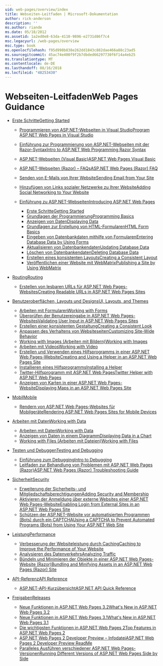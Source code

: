 ```yaml
---
uid: web-pages/overview/index
title: Webseiten-Leitfaden | Microsoft-Dokumentation
author: rick-anderson
description: ''
ms.author: riande
ms.date: 05/18/2012
ms.assetid: 1a2ed0e8-63da-4110-9896-e2731d86f7c4
msc.legacyurl: /web-pages/overview
msc.type: book
ms.openlocfilehash: f95d998b838e262dd1843c882dae466a88c23ad5
ms.sourcegitcommit: 45ac74e400f9f2b7dbded66297730f6f14a4eb25
ms.translationtype: MT
ms.contentlocale: de-DE
ms.lasthandoff: 08/16/2018
ms.locfileid: "48253430"
---
```

<a name="web-pages-guidance"></a><span data-ttu-id="6f547-102">Webseiten-Leitfaden</span><span class="sxs-lookup"><span data-stu-id="6f547-102">Web Pages Guidance</span></span>
====================
- [<span data-ttu-id="6f547-103">Erste Schritte</span><span class="sxs-lookup"><span data-stu-id="6f547-103">Getting Started</span></span>](getting-started/index.md)

    - [<span data-ttu-id="6f547-104">Programmieren von ASP.NET-Webseiten in Visual Studio</span><span class="sxs-lookup"><span data-stu-id="6f547-104">Program ASP.NET Web Pages in Visual Studio</span></span>](getting-started/program-asp-net-web-pages-in-visual-studio.md)
    - [<span data-ttu-id="6f547-105">Einführung zur Programmierung von ASP.NET-Webseiten mit der Razor-Syntax</span><span class="sxs-lookup"><span data-stu-id="6f547-105">Intro to ASP.NET Web Programming Razor Syntax</span></span>](getting-started/introducing-razor-syntax-c.md)
    - [<span data-ttu-id="6f547-106">ASP.NET-Webseiten (Visual Basic)</span><span class="sxs-lookup"><span data-stu-id="6f547-106">ASP.NET Web Pages Visual Basic</span></span>](getting-started/introducing-razor-syntax-vb.md)
    - [<span data-ttu-id="6f547-107">ASP.NET-Webseiten (Razor) – FAQs</span><span class="sxs-lookup"><span data-stu-id="6f547-107">ASP.NET Web Pages (Razor) FAQ</span></span>](getting-started/aspnet-web-pages-razor-faq.md)
    - [<span data-ttu-id="6f547-108">Senden von E-Mails von Ihrer Website</span><span class="sxs-lookup"><span data-stu-id="6f547-108">Sending Email from Your Site</span></span>](getting-started/11-adding-email-to-your-web-site.md)
    - [<span data-ttu-id="6f547-109">Hinzufügen von Links sozialer Netzwerke zu Ihrer Website</span><span class="sxs-lookup"><span data-stu-id="6f547-109">Adding Social Networking to Your Website</span></span>](getting-started/13-adding-social-networking-to-your-web-site.md)
    - [<span data-ttu-id="6f547-110">Einführung zu ASP.NET-Webseiten</span><span class="sxs-lookup"><span data-stu-id="6f547-110">Introducing ASP.NET Web Pages</span></span>](getting-started/introducing-aspnet-web-pages-2/index.md)

        - [<span data-ttu-id="6f547-111">Erste Schritte</span><span class="sxs-lookup"><span data-stu-id="6f547-111">Getting Started</span></span>](getting-started/introducing-aspnet-web-pages-2/getting-started.md)
        - [<span data-ttu-id="6f547-112">Grundlagen der Programmierung</span><span class="sxs-lookup"><span data-stu-id="6f547-112">Programming Basics</span></span>](getting-started/introducing-aspnet-web-pages-2/intro-to-web-pages-programming.md)
        - [<span data-ttu-id="6f547-113">Anzeigen von Daten</span><span class="sxs-lookup"><span data-stu-id="6f547-113">Displaying Data</span></span>](getting-started/introducing-aspnet-web-pages-2/displaying-data.md)
        - [<span data-ttu-id="6f547-114">Grundlagen zur Erstellung von HTML-Formularen</span><span class="sxs-lookup"><span data-stu-id="6f547-114">HTML Form Basics</span></span>](getting-started/introducing-aspnet-web-pages-2/form-basics.md)
        - [<span data-ttu-id="6f547-115">Eingeben von Datenbankdaten mithilfe von Formularen</span><span class="sxs-lookup"><span data-stu-id="6f547-115">Entering Database Data by Using Forms</span></span>](getting-started/introducing-aspnet-web-pages-2/entering-data.md)
        - [<span data-ttu-id="6f547-116">Aktualisieren von Datenbankendaten</span><span class="sxs-lookup"><span data-stu-id="6f547-116">Updating Database Data</span></span>](getting-started/introducing-aspnet-web-pages-2/updating-data.md)
        - [<span data-ttu-id="6f547-117">Löschen von Datenbankendaten</span><span class="sxs-lookup"><span data-stu-id="6f547-117">Deleting Database Data</span></span>](getting-started/introducing-aspnet-web-pages-2/deleting-data.md)
        - [<span data-ttu-id="6f547-118">Erstellen eines konsistenten Layouts</span><span class="sxs-lookup"><span data-stu-id="6f547-118">Creating a Consistent Layout</span></span>](getting-started/introducing-aspnet-web-pages-2/layouts.md)
        - [<span data-ttu-id="6f547-119">Veröffentlichen einer Website mit WebMatrix</span><span class="sxs-lookup"><span data-stu-id="6f547-119">Publishing a Site by Using WebMatrix</span></span>](getting-started/introducing-aspnet-web-pages-2/publishing.md)
- [<span data-ttu-id="6f547-120">Routing</span><span class="sxs-lookup"><span data-stu-id="6f547-120">Routing</span></span>](routing/index.md)

    - [<span data-ttu-id="6f547-121">Erstellen von lesbaren URLs für ASP.NET Web Pages-Websites</span><span class="sxs-lookup"><span data-stu-id="6f547-121">Creating Readable URLs in ASP.NET Web Pages Sites</span></span>](routing/creating-readable-urls-in-aspnet-web-pages-sites.md)
- [<span data-ttu-id="6f547-122">Benutzeroberflächen, Layouts und Designs</span><span class="sxs-lookup"><span data-stu-id="6f547-122">UI, Layouts, and Themes</span></span>](ui-layouts-and-themes/index.md)

    - [<span data-ttu-id="6f547-123">Arbeiten mit Formularen</span><span class="sxs-lookup"><span data-stu-id="6f547-123">Working with Forms</span></span>](ui-layouts-and-themes/4-working-with-forms.md)
    - [<span data-ttu-id="6f547-124">Überprüfen der Benutzereingabe in ASP.NET Web Pages-Websites</span><span class="sxs-lookup"><span data-stu-id="6f547-124">Validating User Input in ASP.NET Web Pages Sites</span></span>](ui-layouts-and-themes/validating-user-input-in-aspnet-web-pages-sites.md)
    - [<span data-ttu-id="6f547-125">Erstellen einer konsistenten Gestaltung</span><span class="sxs-lookup"><span data-stu-id="6f547-125">Creating a Consistent Look</span></span>](ui-layouts-and-themes/3-creating-a-consistent-look.md)
    - [<span data-ttu-id="6f547-126">Anpassen des Verhaltens von Websiteseiten</span><span class="sxs-lookup"><span data-stu-id="6f547-126">Customizing Site-Wide Behavior</span></span>](ui-layouts-and-themes/18-customizing-site-wide-behavior.md)
    - [<span data-ttu-id="6f547-127">Working with Images (Arbeiten mit Bildern)</span><span class="sxs-lookup"><span data-stu-id="6f547-127">Working with Images</span></span>](ui-layouts-and-themes/9-working-with-images.md)
    - [<span data-ttu-id="6f547-128">Arbeiten mit Videos</span><span class="sxs-lookup"><span data-stu-id="6f547-128">Working with Video</span></span>](ui-layouts-and-themes/10-working-with-video.md)
    - [<span data-ttu-id="6f547-129">Erstellen und Verwenden eines Hilfsprogramms in einer ASP.NET Web Pages-Website</span><span class="sxs-lookup"><span data-stu-id="6f547-129">Creating and Using a Helper in an ASP.NET Web Pages Site</span></span>](ui-layouts-and-themes/creating-and-using-a-helper-in-an-aspnet-web-pages-site.md)
    - [<span data-ttu-id="6f547-130">Installieren eines Hilfsprogramms</span><span class="sxs-lookup"><span data-stu-id="6f547-130">Installing a Helper</span></span>](ui-layouts-and-themes/installing-helpers.md)
    - [<span data-ttu-id="6f547-131">Twitter-Hilfsprogramm mit ASP.NET Web Pages</span><span class="sxs-lookup"><span data-stu-id="6f547-131">Twitter Helper with ASP.NET Web Pages</span></span>](ui-layouts-and-themes/twitter-helper.md)
    - [<span data-ttu-id="6f547-132">Anzeigen von Karten in einer ASP.NET Web Pages-Website</span><span class="sxs-lookup"><span data-stu-id="6f547-132">Displaying Maps in an ASP.NET Web Pages Site</span></span>](ui-layouts-and-themes/displaying-maps-in-an-aspnet-web-pages-site.md)
- [<span data-ttu-id="6f547-133">Mobil</span><span class="sxs-lookup"><span data-stu-id="6f547-133">Mobile</span></span>](mobile/index.md)

    - [<span data-ttu-id="6f547-134">Rendern von ASP.NET Web Pages-Websites für Mobilgeräte</span><span class="sxs-lookup"><span data-stu-id="6f547-134">Rendering ASP.NET Web Pages Sites for Mobile Devices</span></span>](mobile/rendering-aspnet-web-pages-sites-for-mobile-devices.md)
- [<span data-ttu-id="6f547-135">Arbeiten mit Daten</span><span class="sxs-lookup"><span data-stu-id="6f547-135">Working with Data</span></span>](data/index.md)

    - [<span data-ttu-id="6f547-136">Arbeiten mit Daten</span><span class="sxs-lookup"><span data-stu-id="6f547-136">Working with Data</span></span>](data/5-working-with-data.md)
    - [<span data-ttu-id="6f547-137">Anzeigen von Daten in einem Diagramm</span><span class="sxs-lookup"><span data-stu-id="6f547-137">Displaying Data in a Chart</span></span>](data/7-displaying-data-in-a-chart.md)
    - [<span data-ttu-id="6f547-138">Working with Files (Arbeiten mit Dateien)</span><span class="sxs-lookup"><span data-stu-id="6f547-138">Working with Files</span></span>](data/working-with-files.md)
- [<span data-ttu-id="6f547-139">Testen und Debuggen</span><span class="sxs-lookup"><span data-stu-id="6f547-139">Testing and Debugging</span></span>](testing-and-debugging/index.md)

    - [<span data-ttu-id="6f547-140">Einführung zum Debugging</span><span class="sxs-lookup"><span data-stu-id="6f547-140">Intro to Debugging</span></span>](testing-and-debugging/introduction-to-debugging.md)
    - [<span data-ttu-id="6f547-141">Leitfaden zur Behandlung von Problemen mit ASP.NET Web Pages (Razor)</span><span class="sxs-lookup"><span data-stu-id="6f547-141">ASP.NET Web Pages (Razor) Troubleshooting Guide</span></span>](testing-and-debugging/aspnet-web-pages-razor-troubleshooting-guide.md)
- [<span data-ttu-id="6f547-142">Sicherheit</span><span class="sxs-lookup"><span data-stu-id="6f547-142">Security</span></span>](security/index.md)

    - [<span data-ttu-id="6f547-143">Erweiterung der Sicherheits- und Mitgliedschaftsberechtigungen</span><span class="sxs-lookup"><span data-stu-id="6f547-143">Adding Security and Membership</span></span>](security/16-adding-security-and-membership.md)
    - [<span data-ttu-id="6f547-144">Aktivieren der Anmeldung über externe Websites einer ASP.NET Web Pages-Website</span><span class="sxs-lookup"><span data-stu-id="6f547-144">Enabling Login from External Sites in an ASP.NET Web Pages Site</span></span>](security/enabling-login-from-external-sites-in-an-aspnet-web-pages-site.md)
    - [<span data-ttu-id="6f547-145">Schützen der ASP.NET-Website vor automatisierten Programmen (Bots) durch ein CAPTCHA</span><span class="sxs-lookup"><span data-stu-id="6f547-145">Using a CAPTCHA to Prevent Automated Programs (Bots) from Using Your ASP.NET Web Site</span></span>](security/using-a-catpcha-to-prevent-automated-programs-bots-from-using-your-aspnet-web-site.md)
- [<span data-ttu-id="6f547-146">Leistung</span><span class="sxs-lookup"><span data-stu-id="6f547-146">Performance</span></span>](performance-and-traffic/index.md)

    - [<span data-ttu-id="6f547-147">Verbesserung der Websiteleistung durch Caching</span><span class="sxs-lookup"><span data-stu-id="6f547-147">Caching to Improve the Performance of Your Website</span></span>](performance-and-traffic/15-caching-to-improve-the-performance-of-your-website.md)
    - [<span data-ttu-id="6f547-148">Analysieren des Datenverkehrs</span><span class="sxs-lookup"><span data-stu-id="6f547-148">Analyzing Traffic</span></span>](performance-and-traffic/14-analyzing-traffic.md)
    - [<span data-ttu-id="6f547-149">Bündeln und Minimieren der Objekte in einer ASP.NET Web Pages-Website (Razor)</span><span class="sxs-lookup"><span data-stu-id="6f547-149">Bundling and Minifying Assets in an ASP.NET Web Pages (Razor) Site</span></span>](performance-and-traffic/bundling-and-minifying-assets-in-an-aspnet-web-pages-razor-site.md)
- [<span data-ttu-id="6f547-150">API-Referenz</span><span class="sxs-lookup"><span data-stu-id="6f547-150">API Reference</span></span>](api-reference/index.md)

    - [<span data-ttu-id="6f547-151">ASP.NET-API-Kurzübersicht</span><span class="sxs-lookup"><span data-stu-id="6f547-151">ASP.NET API Quick Reference</span></span>](api-reference/asp-net-web-pages-api-reference.md)
- [<span data-ttu-id="6f547-152">Freigaben</span><span class="sxs-lookup"><span data-stu-id="6f547-152">Releases</span></span>](releases/index.md)

    - [<span data-ttu-id="6f547-153">Neue Funktionen in ASP.NET Web Pages 3.2</span><span class="sxs-lookup"><span data-stu-id="6f547-153">What's New in ASP.NET Web Pages 3.2</span></span>](releases/whats-new-in-aspnet-web-pages-32.md)
    - [<span data-ttu-id="6f547-154">Neue Funktionen in ASP.NET Web Pages 3.1</span><span class="sxs-lookup"><span data-stu-id="6f547-154">What's New in ASP.NET Web Pages 3.1</span></span>](releases/whats-new-aspnet-web-pages-31.md)
    - [<span data-ttu-id="6f547-155">Die wichtigsten Funktionen in ASP.NET Web Pages 2</span><span class="sxs-lookup"><span data-stu-id="6f547-155">Top Features in ASP.NET Web Pages 2</span></span>](releases/top-features-in-web-pages-2.md)
    - [<span data-ttu-id="6f547-156">ASP.NET Web Pages 2 Developer Preview – Infodatei</span><span class="sxs-lookup"><span data-stu-id="6f547-156">ASP.NET Web Pages 2 Developer Preview ReadMe</span></span>](releases/aspnet-web-pages-2-developer-preview-readme.md)
    - [<span data-ttu-id="6f547-157">Paralleles Ausführen verschiedener ASP.NET Web Pages-Versionen</span><span class="sxs-lookup"><span data-stu-id="6f547-157">Running Different Versions of ASP.NET Web Pages Side by Side</span></span>](releases/running-v1-and-v2-sites-side-by-side.md)
